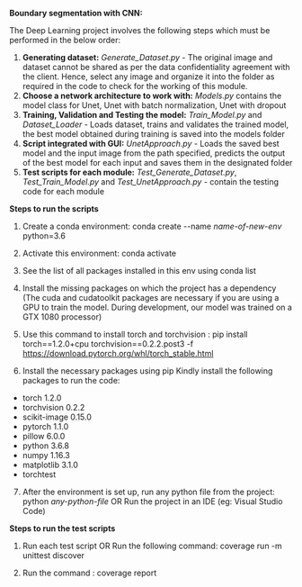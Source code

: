 **Boundary segmentation with CNN:**

The Deep Learning project involves the following steps which must be performed in the below order:
1. **Generating dataset:** *Generate_Dataset.py* - The original image and dataset cannot be shared as per the data confidentiality agreement with the client. 
Hence, select any image and organize it into the folder as required in the code to check for the working of this module. 
2. **Choose a network architecture to work with:** *Models.py* contains the model class for Unet, Unet with batch normalization, Unet with dropout
3. **Training, Validation and Testing the model:** *Train_Model.py* and *Dataset_Loader* - Loads dataset, trains and validates the trained model, the best model obtained during training is saved into the models folder
4. **Script integrated with GUI:** *UnetApproach.py* - Loads the saved best model and the input image from the path specified, predicts the output of the best model for each input and saves them in the designated folder
5. **Test scripts for each module:** *Test_Generate_Dataset.py*, *Test_Train_Model.py* and *Test_UnetApproach.py* - contain the testing code for each module

**Steps to run the scripts**
1. Create a conda environment:
conda create --name *name-of-new-env* python=3.6

2. Activate this environment:
conda activate *<name-of-new-env>*

3. See the list of all packages installed in this env using
conda list

4. Install the missing packages on which the project has a dependency
(The cuda and cudatoolkit packages are necessary if you are using a GPU to train the model. During development, our model was trained on a GTX 1080 processor)

5. Use this command to install torch and torchvision :
pip install torch==1.2.0+cpu torchvision==0.2.2.post3 -f https://download.pytorch.org/whl/torch_stable.html

6. Install the necessary packages using pip
Kindly install the following packages to run the code:
* torch                     1.2.0
* torchvision               0.2.2
* scikit-image              0.15.0
* pytorch                   1.1.0
* pillow                    6.0.0
* python                    3.6.8
* numpy                     1.16.3
* matplotlib                3.1.0
* torchtest

7. After the environment is set up, run any python file from the project:
python *any-python-file*
OR
Run the project in an IDE (eg: Visual Studio Code)

**Steps to run the test scripts**
1. Run each test script 
OR
Run the following command: coverage run -m unittest discover 

2. Run the command : coverage report



